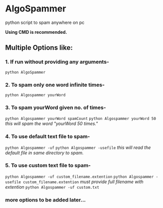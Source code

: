 # AlgoSpammer
python script to spam anywhere on pc

**Using CMD is recommended.**

## Multiple Options like:

### 1. If run without providing any arguments-
`python AlgoSpammer`

### 2. To spam only one word infinite times-
`python Algospammer yourWord`

### 3. To spam yourWord given no. of times-
`python Algospammer yourWord spamCount`
`python Algospammer yourWord 50` *this will spam the word "yourWord 50 times."*

### 4. To use default text file to spam-
`python Algospammer -uf`
`python Algospammer -usefile`
*this will read the default file in same directory to spam.*

### 5. To use custom text file to spam-
`python Algospammer -uf custom_filename.extention`
`python Algospammer -usefile custom_filename.extention`
*must provide full filename with extention*
`python Algospammer -uf custom.txt`


### more options to be added later...
